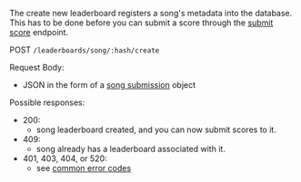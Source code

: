The create new leaderboard registers a song's metadata into the database. This has to be done before you can submit a score through the [submit score](submit%20score.md) endpoint.

POST `/leaderboards/song/:hash/create`

Request Body:
- JSON in the form of a [song submission](../data%20types/song%20submission.md) object

Possible responses:
- 200: 
	- song leaderboard created, and you can now submit scores to it.
- 409: 
	- song already has a leaderboard associated with it.
- 401, 403, 404, or 520: 
	- see [common error codes](../other/common%20error%20codes.md)
